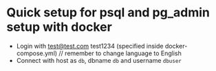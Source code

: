 # Quick setup for psql and pg_admin setup with docker
- Login with test@test.com test1234 (specified inside docker-compose.yml) // remember to change language to English
- Connect with host as `db`, dbname `db` and username `dbuser`

